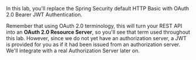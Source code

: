 In this lab, you'll replace the Spring Security default HTTP Basic with OAuth 2.0 Bearer JWT Authentication.

Remember that using OAuth 2.0 terminology, this will turn your REST API into an **OAuth 2.0 Resource Server**, so you'll see that term used throughout this lab. However, since we do not yet have an authorization server, a JWT is provided for you as if it had been issued from an authorization server. We'll integrate with a real Authorization Server later on.
